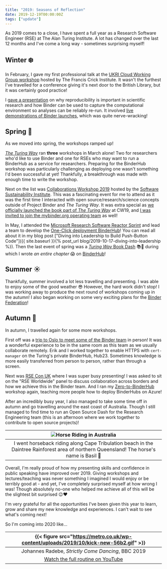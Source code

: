 ```yaml
---
title: "2019: Seasons of Reflection"
date: 2019-12-19T00:00:00Z
tags: ["update"]
---
```


As 2019 comes to a close, I have spent a full year as a Research Software Engineer (RSE) at The Alan Turing Institute.
A lot has changed over the last 12 months and I've come a long way - sometimes surprising myself!

## Winter :snowflake:

In February, I gave my first professional talk at the [UKRI Cloud Working Group workshop](https://cloud.ac.uk/workshops/feb2019/) hosted by The Francis Crick Institute.
It wasn't the furthest I've travelled for a conference giving it's next door to the British Library, but it was certainly good practice!

I [gave a presentation](https://github.com/alan-turing-institute/the-turing-way/blob/master/conferences/presentations/UKRI_cloud_2019-02-12/UKRI_cloud_demo_2019-02-12.md) on why reproducibility is important in scientific research and how Binder can be used to capture the computational environment so analyses can be reliably re-run.
It involved [live demonstrations of Binder launches](https://github.com/binder-examples/matplotlib-versions), which was quite nerve-wracking!

## Spring :tulip:

As we moved into spring, the workshops ramped up!

[_The Turing Way_](https://github.com/alan-turing-institute/the-turing-way) ran **three** workshops in March alone!
Two for researchers who'd like to use Binder and one for RSEs who may want to run a BinderHub as a service for researchers.
Preparing for the BinderHub workshop was particularly challenging as deploying one wasn't something I'd been successful at yet!
Thankfully, a breakthrough was made with enough time to write the workshop.

Next on the list was [Collaborations Workshop 2019](https://software.ac.uk/cw19) hosted by the [Software Sustainability Institute](https://software.ac.uk/).
This was a fascinating event for me to attend as it was the first time I interacted with open source/research/science concepts outside of Project Binder and _The Turing Way_.
It was extra special as [we officially launched the book part of _The Turing Way_](https://twitter.com/PHerterich/status/1113090148143714304) at CW19, and [I was invited to join the mybinder.org operating team](https://twitter.com/mybinderteam/status/1141448994821955584) as well!

In May, I attended the [Microsoft Research Software Reactor Sprint](https://research-software-reactor.github.io/blog/rsr0) and lead a team to develop the [One-Click deployment BinderHub](https://github.com/alan-turing-institute/binderhub-deploy)!
You can read all about it in my blog post ["Diving into Leadership to Build Push-Button Code"]({{ site.baseurl }}{% post_url blog/2019-10-17-diving-into-leadership %}).
Then the last event of spring was a [_Turing Way_ Book Dash](https://github.com/alan-turing-institute/the-turing-way/tree/master/workshops/book-dash) :books::dash: during which I wrote _an entire chapter_ :scream: on [BinderHub](https://the-turing-way.netlify.com/binderhub/binderhub.html)!

## Summer :sunny:

Thankfully, summer involved a lot less travelling and presenting.
I was able to enjoy some of the good weather :sunglasses:
However, the hard work didn't stop!
I was working away to produce the next round of workshops coming up in the autumn!
I also began working on some very exciting plans for the [Binder Federation](https://blog.jupyter.org/the-international-binder-federation-4f6235c1537e)!

## Autumn :maple_leaf:

In autumn, I travelled again for some more workshops.

First off was a [trip to Oslo to meet some of the Binder team](https://twitter.com/drsarahlgibson/status/1170405261070221312) in person!
It was a wonderful experience to be in the same room as this team as we usually collaborate remotely.
Erik and I worked together to enable HTTPS with `cert-manager` on the Turing's private BinderHub, Hub23.
Sometimes knowledge is more easily transferred from person to person, rather than through a screen.

Next was [RSE Con UK](https://rse.ac.uk/conf2019/) where I was super busy presenting!
I was asked to sit on the "RSE Worldwide" panel to discuss collaboration across borders and how we achieve this in the Binder team.
And I ran my [Zero-to-BinderHub](https://bit.ly/zero-to-binderhub-workshop) workshop again, teaching more people how to deploy BinderHubs on Azure!

After an incredibly busy year, I also managed to take some time off in autumn and go travelling around the east coast of Australia.
Though I still managed to find time to run an Open Source Dash for the Research Engineering team (this is an afternoon where we work together to contribute to open source projects)!

| ![Horse Riding in Australia](/images/horse_riding.jpg) |
| :---: |
| I went horseback riding along Cape Tribulation beach in the Daintree Rainforest area of northern Queensland! The horse's name is Basil :sparkling_heart: |

Overall, I'm really proud of how my presenting skills and confidence in public speaking have improved over 2019.
Giving workshops and lectures/teaching was never something I imagined I would enjoy or be terribly good at - and yet, I've completely surprised myself at how wrong I was!
Though absolutely no-one who helped me achieve all of this will be the slightest bit surprised :wink::heart:

I'm very grateful for all the opportunities I've been given this year to learn, grow and share my new knowledge and experiences.
I can't wait to see what's coming next!

So I'm coming into 2020 like...

| {{< figure src="https://metro.co.uk/wp-content/uploads/2019/10/kick-new-56b2.gif" >}} |
| :---: |
| Johannes Radebe, _Strictly Come Dancing_, BBC 2019 |
| [Watch the full routine on YouTube](https://www.youtube.com/watch?v=tYSFo-YBaQM) |
